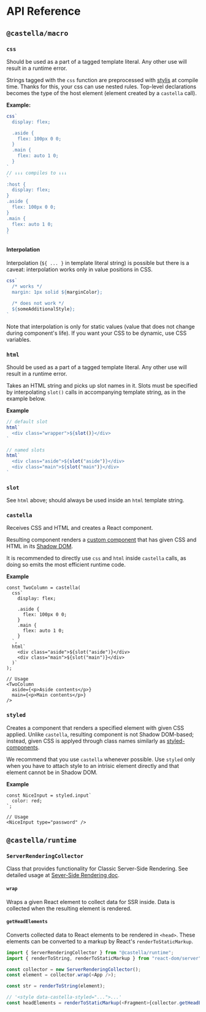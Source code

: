 # API Reference

## `@castella/macro`

### `css`

Should be used as a part of a tagged template literal. Any other use will result in a runtime error.

Strings tagged with the `css` function are preprocessed with [stylis](https://stylis.js.org/) at compile time. Thanks for this, your css can use nested rules. Top-level declarations becomes the type of the host element (element created by a `castella` call).

**Example:**

```ts
css`
  display: flex;

  .aside {
    flex: 100px 0 0;
  }
  .main {
    flex: auto 1 0;
  }
`
// ↓↓↓ compiles to ↓↓↓
`
:host {
  display: flex;
}
.aside {
  flex: 100px 0 0;
}
.main {
  flex: auto 1 0;
}
`
```

#### Interpolation

Interpolation (`${ ... }` in template literal string) is possible but there is a caveat: interpolation works only in value positions in CSS.

```ts
css`
  /* works */
  margin: 1px solid ${marginColor};

  /* does not work */
  ${someAdditionalStyle};
`
```

Note that interpolation is only for static values (value that does not change during component's life). If you want your CSS to be dynamic, use CSS variables.

### `html`

Should be used as a part of a tagged template literal. Any other use will result in a runtime error.

Takes an HTML string and picks up slot names in it. Slots must be specified by interpolating `slot()` calls in accompanying template string, as in the example below.

**Example**

```ts
// default slot
html`
  <div class="wrapper">${slot()}</div>
`

// named slots
html`
  <div class="aside">${slot("aside")}</div>
  <div class="main">${slot("main")}</div>
`
```

### `slot`

See `html` above; should always be used inside an `html` template string.

### `castella`

Receives CSS and HTML and creates a React component.

Resulting component renders a [custom component](https://developer.mozilla.org/en-US/docs/Web/Web_Components/Using_custom_elements) that has given CSS and HTML in its [Shadow DOM](https://developer.mozilla.org/en-US/docs/Web/Web_Components/Using_shadow_DOM).

It is recommended to directly use `css` and `html` inside `castella` calls, as doing so emits the most efficient runtime code.

**Example**

```tsx
const TwoColumn = castella(
  css`
    display: flex;

    .aside {
      flex: 100px 0 0;
    }
    .main {
      flex: auto 1 0;
    }
  `,
  html`
    <div class="aside">${slot("aside")}</div>
    <div class="main">${slot("main")}</div>
  )`
);

// Usage
<TwoColumn
  aside={<p>Aside contents</p>}
  main={<p>Main contents</p>}
/>
```

### `styled`

Creates a component that renders a specified element with given CSS applied. Unlike `castella`, resulting component is not Shadow DOM-based; instead, given CSS is applyed through class names similarly as [styled-components](https://styled-components.com/).

We recommend that you use `castella` whenever possible. Use `styled` only when you have to attach style to an intrisic element directly and that element cannot be in Shadow DOM.

**Example**

```tsx
const NiceInput = styled.input`
  color: red;
`;

// Usage
<NiceInput type="password" />
```

## `@castella/runtime`

### `ServerRenderingCollector`

Class that provides functionality for Classic Server-Side Rendering. See detailed usage at [Sever-Side Rendering doc](./ssr.md).

#### `wrap`

Wraps a given React element to collect data for SSR inside. Data is collected when the resulting element is rendered.

#### `getHeadElements`

Converts collected data to React elements to be rendered in `<head>`.
These elements can be converted to a markup by React's `renderToStaticMarkup`.

```ts
import { ServerRenderingCollector } from "@castella/runtime";
import { renderToString, renderToStaticMarkup } from "react-dom/server";

const collector = new ServerRenderingCollector();
const element = collector.wrap(<App />);

const str = renderToString(element);

// '<style data-castella-styled="...">...'
const headElements = renderToStaticMarkup(<Fragment>{collector.getHeadElements()}</Fragment>);
```